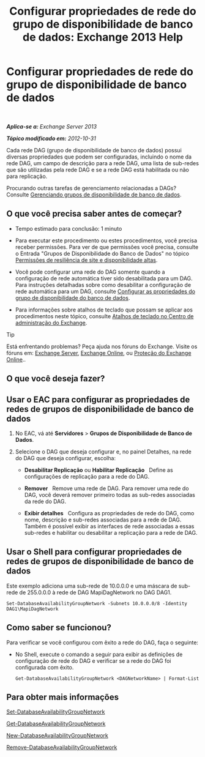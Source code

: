 ﻿---
title: 'Configurar propriedades de rede do grupo de disponibilidade de banco de dados: Exchange 2013 Help'
TOCTitle: Configurar propriedades de rede do grupo de disponibilidade de banco de dados
ms:assetid: 41197639-988f-476c-9788-51d5191a7dce
ms:mtpsurl: https://technet.microsoft.com/pt-br/library/Dd297927(v=EXCHG.150)
ms:contentKeyID: 50485435
ms.date: 05/22/2018
mtps_version: v=EXCHG.150
ms.translationtype: MT
---

# Configurar propriedades de rede do grupo de disponibilidade de banco de dados

 

_**Aplica-se a:** Exchange Server 2013_

_**Tópico modificado em:** 2012-10-31_

Cada rede DAG (grupo de disponibilidade de banco de dados) possui diversas propriedades que podem ser configuradas, incluindo o nome da rede DAG, um campo de descrição para a rede DAG, uma lista de sub-redes que são utilizadas pela rede DAG e se a rede DAG está habilitada ou não para replicação.

Procurando outras tarefas de gerenciamento relacionadas a DAGs? Consulte [Gerenciando grupos de disponibilidade de banco de dados](managing-database-availability-groups-exchange-2013-help.md).

## O que você precisa saber antes de começar?

  - Tempo estimado para conclusão: 1 minuto

  - Para executar este procedimento ou estes procedimentos, você precisa receber permissões. Para ver de que permissões você precisa, consulte o Entrada "Grupos de Disponibilidade do Banco de Dados" no tópico [Permissões de resiliência de site e disponibilidade altas](high-availability-and-site-resilience-permissions-exchange-2013-help.md).

  - Você pode configurar uma rede do DAG somente quando a configuração de rede automática tiver sido desabilitada para um DAG. Para instruções detalhadas sobre como desabilitar a configuração de rede automática para um DAG, consulte [Configurar as propriedades do grupo de disponibilidade do banco de dados](configure-database-availability-group-properties-exchange-2013-help.md).

  - Para informações sobre atalhos de teclado que possam se aplicar aos procedimentos neste tópico, consulte [Atalhos de teclado no Centro de administração do Exchange](keyboard-shortcuts-in-the-exchange-admin-center-exchange-online-protection-help.md).


> [!TIP]
> Está enfrentando problemas? Peça ajuda nos fóruns do Exchange. Visite os fóruns em: <A href="https://go.microsoft.com/fwlink/p/?linkid=60612">Exchange Server</A>, <A href="https://go.microsoft.com/fwlink/p/?linkid=267542">Exchange Online</A>, ou <A href="https://go.microsoft.com/fwlink/p/?linkid=285351">Proteção do Exchange Online</A>..



## O que você deseja fazer?

## Usar o EAC para configurar as propriedades de redes de grupos de disponibilidade de banco de dados

1.  No EAC, vá até **Servidores** \> **Grupos de Disponibilidade de Banco de Dados**.

2.  Selecione o DAG que deseja configurar e, no painel Detalhes, na rede do DAG que deseja configurar, escolha:
    
      - **Desabilitar Replicação** ou **Habilitar Replicação**   Define as configurações de replicação para a rede do DAG.
    
      - **Remover**   Remove uma rede de DAG. Para remover uma rede do DAG, você deverá remover primeiro todas as sub-redes associadas da rede do DAG.
    
      - **Exibir detalhes**   Configura as propriedades de rede do DAG, como nome, descrição e sub-redes associadas para a rede de DAG. Também é possível exibir as interfaces de rede associadas a essas sub-redes e habilitar ou desabilitar a replicação para a rede de DAG.

## Usar o Shell para configurar propriedades de redes de grupos de disponibilidade de banco de dados

Este exemplo adiciona uma sub-rede de 10.0.0.0 e uma máscara de sub-rede de 255.0.0.0 à rede de DAG MapiDagNetwork no DAG DAG1.

    Set-DatabaseAvailabilityGroupNetwork -Subnets 10.0.0.0/8 -Identity DAG1\MapiDagNetwork

## Como saber se funcionou?

Para verificar se você configurou com êxito a rede do DAG, faça o seguinte:

  - No Shell, execute o comando a seguir para exibir as definições de configuração de rede do DAG e verificar se a rede do DAG foi configurada com êxito.
    
        Get-DatabaseAvailabilityGroupNetwork <DAGNetworkName> | Format-List

## Para obter mais informações

[Set-DatabaseAvailabilityGroupNetwork](https://technet.microsoft.com/pt-br/library/dd298008\(v=exchg.150\))

[Get-DatabaseAvailabilityGroupNetwork](https://technet.microsoft.com/pt-br/library/dd297938\(v=exchg.150\))

[New-DatabaseAvailabilityGroupNetwork](https://technet.microsoft.com/pt-br/library/dd335225\(v=exchg.150\))

[Remove-DatabaseAvailabilityGroupNetwork](https://technet.microsoft.com/pt-br/library/dd298131\(v=exchg.150\))

